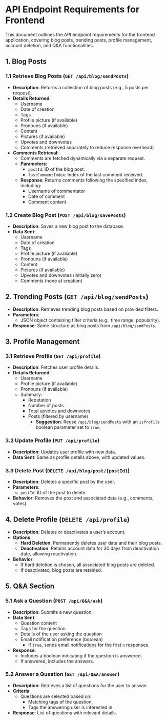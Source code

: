 # API Endpoint Requirements for Frontend

This document outlines the API endpoint requirements for the frontend application, covering blog posts, trending posts, profile management, account deletion, and Q&A functionalities.

## 1. Blog Posts

### 1.1 Retrieve Blog Posts (`GET /api/blog/sendPosts`)
- **Description**: Returns a collection of blog posts (e.g., 5 posts per request).
- **Details Returned**:
  - Username
  - Date of creation
  - Tags
  - Profile picture (if available)
  - Pronouns (if available)
  - Content
  - Pictures (if available)
  - Upvotes and downvotes
  - Comments (retrieved separately to reduce response overhead)
- **Comments Retrieval**:
  - Comments are fetched dynamically via a separate request.
  - **Parameters**:
    - `postId`: ID of the blog post.
    - `lastCommentIndex`: Index of the last comment received.
  - **Response**: Returns comments following the specified index, including:
    - Username of commentator
    - Date of comment
    - Comment content

### 1.2 Create Blog Post (`POST /api/blog/savePosts`)
- **Description**: Saves a new blog post to the database.
- **Data Sent**:
  - Username
  - Date of creation
  - Tags
  - Profile picture (if available)
  - Pronouns (if available)
  - Content
  - Pictures (if available)
  - Upvotes and downvotes (initially zero)
  - Comments (none at creation)

## 2. Trending Posts (`GET /api/blog/sendPosts`)

- **Description**: Retrieves trending blog posts based on provided filters.
- **Parameters**:
  - JSON object containing filter criteria (e.g., time range, popularity).
- **Response**: Same structure as blog posts from `/api/blog/sendPosts`.

## 3. Profile Management

### 3.1 Retrieve Profile (`GET /api/profile`)
- **Description**: Fetches user profile details.
- **Details Returned**:
  - Username
  - Profile picture (if available)
  - Pronouns (if available)
  - Summary:
    - Reputation
    - Number of posts
    - Total upvotes and downvotes
    - Posts (filtered by username)
      - **Suggestion**: Reuse `/api/blog/sendPosts` with an `isProfile` boolean parameter set to `true`.

### 3.2 Update Profile (`PUT /api/profile`)
- **Description**: Updates user profile with new data.
- **Data Sent**: Same as profile details above, with updated values.

### 3.3 Delete Post (`DELETE /api/blog/post/{postId}`)
- **Description**: Deletes a specific post by the user.
- **Parameters**:
  - `postId`: ID of the post to delete.
- **Behavior**: Removes the post and associated data (e.g., comments, votes).

## 4. Delete Profile (`DELETE /api/profile`)

- **Description**: Deletes or deactivates a user’s account.
- **Options**:
  - **Hard Deletion**: Permanently deletes user data and their blog posts.
  - **Deactivation**: Retains account data for 30 days from deactivation date, allowing reactivation.
- **Behavior**:
  - If hard deletion is chosen, all associated blog posts are deleted.
  - If deactivated, blog posts are retained.

## 5. Q&A Section

### 5.1 Ask a Question (`POST /api/Q&A/ask`)
- **Description**: Submits a new question.
- **Data Sent**:
  - Question content
  - Tags for the question
  - Details of the user asking the question
  - Email notification preference (boolean)
    - If `true`, sends email notifications for the first `n` responses.
- **Response**:
  - Includes a boolean indicating if the question is answered.
  - If answered, includes the answers.

### 5.2 Answer a Question (`GET /api/Q&A/answer`)
- **Description**: Retrieves a list of questions for the user to answer.
- **Criteria**:
  - Questions are selected based on:
    - Matching tags of the question.
    - Tags the answering user is interested in.
- **Response**: List of questions with relevant details.